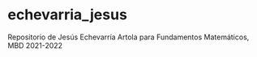 # echevarria_jesus
 Repositorio de Jesús Echevarría Artola para Fundamentos Matemáticos, MBD 2021-2022
